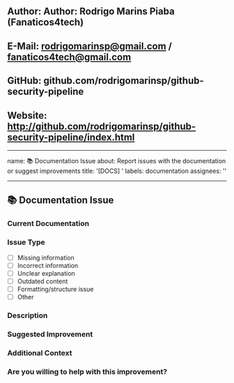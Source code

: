 ## Author: Author: Rodrigo Marins Piaba (Fanaticos4tech)

## E-Mail: rodrigomarinsp@gmail.com / fanaticos4tech@gmail.com

## GitHub: github.com/rodrigomarinsp/github-security-pipeline

## Website: http://github.com/rodrigomarinsp/github-security-pipeline/index.html

---
name: 📚 Documentation Issue
about: Report issues with the documentation or suggest improvements
title: '[DOCS] '
labels: documentation
assignees: ''

---

## 📚 Documentation Issue

### Current Documentation
<!-- Link to the documentation page or section that has issues -->

### Issue Type
- [ ] Missing information
- [ ] Incorrect information
- [ ] Unclear explanation
- [ ] Outdated content
- [ ] Formatting/structure issue
- [ ] Other

### Description
<!-- A clear and concise description of the issue with the documentation -->

### Suggested Improvement
<!-- How would you like to see the documentation improved? -->

### Additional Context
<!-- Add any other context about the documentation issue here -->

### Are you willing to help with this improvement?
<!-- Let us know if you'd like to contribute a fix for this docs issue -->
